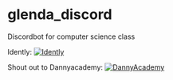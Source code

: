 # glenda_discord
Discordbot for computer science class

Idently:
[![Idently](https://img.youtube.com/vi/UYJDKSah-Ww&t/0.jpg)](https://www.youtube.com/watch?v=UYJDKSah-Ww&t)

Shout out to Dannyacademy:
[![DannyAcademy](https://img.youtube.com/vi/ovT9GQ-0mlU/0.jpg)](https://www.youtube.com/watch?v=ovT9GQ-0mlU)  



